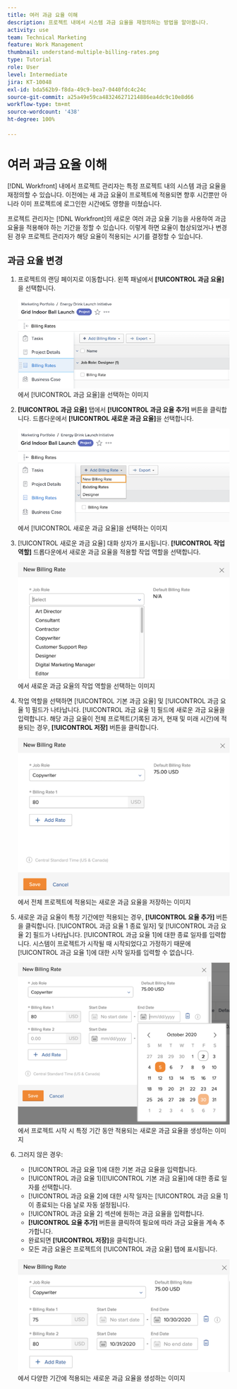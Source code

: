 ```yaml
---
title: 여러 과금 요율 이해
description: 프로젝트 내에서 시스템 과금 요율을 재정의하는 방법을 알아봅니다.
activity: use
team: Technical Marketing
feature: Work Management
thumbnail: understand-multiple-billing-rates.png
type: Tutorial
role: User
level: Intermediate
jira: KT-10048
exl-id: bda562b9-f8da-49c9-bea7-0440fdc4c24c
source-git-commit: a25a49e59ca483246271214886ea4dc9c10e8d66
workflow-type: tm+mt
source-wordcount: '438'
ht-degree: 100%

---
```


# 여러 과금 요율 이해

[!DNL Workfront] 내에서 프로젝트 관리자는 특정 프로젝트 내의 시스템 과금 요율을 재정의할 수 있습니다. 이전에는 새 과금 요율이 프로젝트에 적용되면 향후 시간뿐만 아니라 이미 프로젝트에 로그인한 시간에도 영향을 미쳤습니다.

프로젝트 관리자는 [!DNL Workfront]의 새로운 여러 과금 요율 기능을 사용하여 과금 요율을 적용해야 하는 기간을 정할 수 있습니다. 이렇게 하면 요율이 협상되었거나 변경된 경우 프로젝트 관리자가 해당 요율이 적용되는 시기를 결정할 수 있습니다.

## 과금 요율 변경

1. 프로젝트의 랜딩 페이지로 이동합니다. 왼쪽 패널에서 **[!UICONTROL 과금 요율]**&#x200B;을 선택합니다.

   ![[!DNL Workfront]](assets/project-finances-1.png)에서 [!UICONTROL 과금 요율]을 선택하는 이미지

1. **[!UICONTROL 과금 요율]** 탭에서 **[!UICONTROL 과금 요율 추가]** 버튼을 클릭합니다. 드롭다운에서 **[!UICONTROL 새로운 과금 요율]**&#x200B;을 선택합니다.

   ![[!DNL Workfront]](assets/project-finances-2.png)에서 [!UICONTROL 새로운 과금 요율]을 선택하는 이미지

1. [!UICONTROL 새로운 과금 요율] 대화 상자가 표시됩니다. **[!UICONTROL 작업 역할]** 드롭다운에서 새로운 과금 요율을 적용할 작업 역할을 선택합니다.

   ![[!DNL Workfront]](assets/project-finances-3.png)에서 새로운 과금 요율의 작업 역할을 선택하는 이미지

1. 작업 역할을 선택하면 [!UICONTROL 기본 과금 요율] 및 [!UICONTROL 과금 요율 1] 필드가 나타납니다. [!UICONTROL 과금 요율 1] 필드에 새로운 과금 요율을 입력합니다. 해당 과금 요율이 전체 프로젝트(기록된 과거, 현재 및 미래 시간)에 적용되는 경우, **[!UICONTROL 저장]** 버튼을 클릭합니다.

   ![[!DNL Workfront]](assets/project-finances-5.png)에서 전체 프로젝트에 적용되는 새로운 과금 요율을 저장하는 이미지

1. 새로운 과금 요율이 특정 기간에만 적용되는 경우, **[!UICONTROL 요율 추가]** 버튼을 클릭합니다. [!UICONTROL 과금 요율 1 종료 일자] 및 [!UICONTROL 과금 요율 2] 필드가 나타납니다. [!UICONTROL 과금 요율 1]에 대한 종료 일자를 입력합니다. 시스템이 프로젝트가 시작될 때 시작되었다고 가정하기 때문에 [!UICONTROL 과금 요율 1]에 대한 시작 일자를 입력할 수 없습니다.

   ![[!DNL Workfront]](assets/project-finances-6.png)에서 프로젝트 시작 시 특정 기간 동안 적용되는 새로운 과금 요율을 생성하는 이미지

1. 그러지 않은 경우:

   * [!UICONTROL 과금 요율 1]에 대한 기본 과금 요율을 입력합니다.
   * [!UICONTROL 과금 요율 1]([!UICONTROL 기본 과금 요율])에 대한 종료 일자를 선택합니다.
   * [!UICONTROL 과금 요율 2]에 대한 시작 일자는 [!UICONTROL 과금 요율 1]이 종료되는 다음 날로 자동 설정됩니다.
   * [!UICONTROL 과금 요율 2] 섹션에 원하는 과금 요율을 입력합니다.
   * **[!UICONTROL 요율 추가]** 버튼을 클릭하여 필요에 따라 과금 요율을 계속 추가합니다.
   * 완료되면 **[!UICONTROL 저장]**&#x200B;을 클릭합니다.
   * 모든 과금 요율은 프로젝트의 [!UICONTROL 과금 요율] 탭에 표시됩니다.

   ![[!DNL Workfront]](assets/project-finances-7.png)에서 다양한 기간에 적용되는 새로운 과금 요율을 생성하는 이미지
